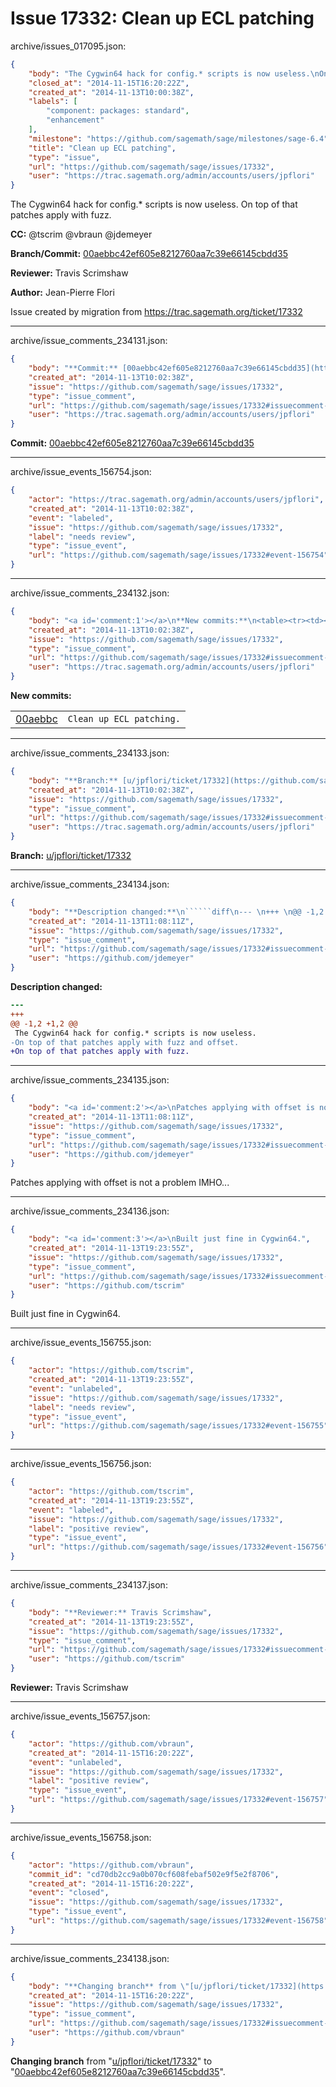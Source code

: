 # Issue 17332: Clean up ECL patching

archive/issues_017095.json:
```json
{
    "body": "The Cygwin64 hack for config.* scripts is now useless.\nOn top of that patches apply with fuzz.\n\n**CC:**  @tscrim @vbraun @jdemeyer\n\n**Branch/Commit:** [00aebbc42ef605e8212760aa7c39e66145cbdd35](https://github.com/sagemath/sagetrac-mirror/commit/00aebbc42ef605e8212760aa7c39e66145cbdd35)\n\n**Reviewer:** Travis Scrimshaw\n\n**Author:** Jean-Pierre Flori\n\nIssue created by migration from https://trac.sagemath.org/ticket/17332\n\n",
    "closed_at": "2014-11-15T16:20:22Z",
    "created_at": "2014-11-13T10:00:38Z",
    "labels": [
        "component: packages: standard",
        "enhancement"
    ],
    "milestone": "https://github.com/sagemath/sage/milestones/sage-6.4",
    "title": "Clean up ECL patching",
    "type": "issue",
    "url": "https://github.com/sagemath/sage/issues/17332",
    "user": "https://trac.sagemath.org/admin/accounts/users/jpflori"
}
```
The Cygwin64 hack for config.* scripts is now useless.
On top of that patches apply with fuzz.

**CC:**  @tscrim @vbraun @jdemeyer

**Branch/Commit:** [00aebbc42ef605e8212760aa7c39e66145cbdd35](https://github.com/sagemath/sagetrac-mirror/commit/00aebbc42ef605e8212760aa7c39e66145cbdd35)

**Reviewer:** Travis Scrimshaw

**Author:** Jean-Pierre Flori

Issue created by migration from https://trac.sagemath.org/ticket/17332





---

archive/issue_comments_234131.json:
```json
{
    "body": "**Commit:** [00aebbc42ef605e8212760aa7c39e66145cbdd35](https://github.com/sagemath/sagetrac-mirror/commit/00aebbc42ef605e8212760aa7c39e66145cbdd35)",
    "created_at": "2014-11-13T10:02:38Z",
    "issue": "https://github.com/sagemath/sage/issues/17332",
    "type": "issue_comment",
    "url": "https://github.com/sagemath/sage/issues/17332#issuecomment-234131",
    "user": "https://trac.sagemath.org/admin/accounts/users/jpflori"
}
```

**Commit:** [00aebbc42ef605e8212760aa7c39e66145cbdd35](https://github.com/sagemath/sagetrac-mirror/commit/00aebbc42ef605e8212760aa7c39e66145cbdd35)



---

archive/issue_events_156754.json:
```json
{
    "actor": "https://trac.sagemath.org/admin/accounts/users/jpflori",
    "created_at": "2014-11-13T10:02:38Z",
    "event": "labeled",
    "issue": "https://github.com/sagemath/sage/issues/17332",
    "label": "needs review",
    "type": "issue_event",
    "url": "https://github.com/sagemath/sage/issues/17332#event-156754"
}
```



---

archive/issue_comments_234132.json:
```json
{
    "body": "<a id='comment:1'></a>\n**New commits:**\n<table><tr><td><a href=\"https://github.com/sagemath/sagetrac-mirror/commit/00aebbc42ef605e8212760aa7c39e66145cbdd35\">00aebbc</a></td><td><code>Clean up ECL patching.</code></td></tr></table>\n",
    "created_at": "2014-11-13T10:02:38Z",
    "issue": "https://github.com/sagemath/sage/issues/17332",
    "type": "issue_comment",
    "url": "https://github.com/sagemath/sage/issues/17332#issuecomment-234132",
    "user": "https://trac.sagemath.org/admin/accounts/users/jpflori"
}
```

<a id='comment:1'></a>
**New commits:**
<table><tr><td><a href="https://github.com/sagemath/sagetrac-mirror/commit/00aebbc42ef605e8212760aa7c39e66145cbdd35">00aebbc</a></td><td><code>Clean up ECL patching.</code></td></tr></table>




---

archive/issue_comments_234133.json:
```json
{
    "body": "**Branch:** [u/jpflori/ticket/17332](https://github.com/sagemath/sagetrac-mirror/tree/u/jpflori/ticket/17332)",
    "created_at": "2014-11-13T10:02:38Z",
    "issue": "https://github.com/sagemath/sage/issues/17332",
    "type": "issue_comment",
    "url": "https://github.com/sagemath/sage/issues/17332#issuecomment-234133",
    "user": "https://trac.sagemath.org/admin/accounts/users/jpflori"
}
```

**Branch:** [u/jpflori/ticket/17332](https://github.com/sagemath/sagetrac-mirror/tree/u/jpflori/ticket/17332)



---

archive/issue_comments_234134.json:
```json
{
    "body": "**Description changed:**\n``````diff\n--- \n+++ \n@@ -1,2 +1,2 @@\n The Cygwin64 hack for config.* scripts is now useless.\n-On top of that patches apply with fuzz and offset.\n+On top of that patches apply with fuzz.\n``````\n",
    "created_at": "2014-11-13T11:08:11Z",
    "issue": "https://github.com/sagemath/sage/issues/17332",
    "type": "issue_comment",
    "url": "https://github.com/sagemath/sage/issues/17332#issuecomment-234134",
    "user": "https://github.com/jdemeyer"
}
```

**Description changed:**
``````diff
--- 
+++ 
@@ -1,2 +1,2 @@
 The Cygwin64 hack for config.* scripts is now useless.
-On top of that patches apply with fuzz and offset.
+On top of that patches apply with fuzz.
``````




---

archive/issue_comments_234135.json:
```json
{
    "body": "<a id='comment:2'></a>\nPatches applying with offset is not a problem IMHO...",
    "created_at": "2014-11-13T11:08:11Z",
    "issue": "https://github.com/sagemath/sage/issues/17332",
    "type": "issue_comment",
    "url": "https://github.com/sagemath/sage/issues/17332#issuecomment-234135",
    "user": "https://github.com/jdemeyer"
}
```

<a id='comment:2'></a>
Patches applying with offset is not a problem IMHO...



---

archive/issue_comments_234136.json:
```json
{
    "body": "<a id='comment:3'></a>\nBuilt just fine in Cygwin64.",
    "created_at": "2014-11-13T19:23:55Z",
    "issue": "https://github.com/sagemath/sage/issues/17332",
    "type": "issue_comment",
    "url": "https://github.com/sagemath/sage/issues/17332#issuecomment-234136",
    "user": "https://github.com/tscrim"
}
```

<a id='comment:3'></a>
Built just fine in Cygwin64.



---

archive/issue_events_156755.json:
```json
{
    "actor": "https://github.com/tscrim",
    "created_at": "2014-11-13T19:23:55Z",
    "event": "unlabeled",
    "issue": "https://github.com/sagemath/sage/issues/17332",
    "label": "needs review",
    "type": "issue_event",
    "url": "https://github.com/sagemath/sage/issues/17332#event-156755"
}
```



---

archive/issue_events_156756.json:
```json
{
    "actor": "https://github.com/tscrim",
    "created_at": "2014-11-13T19:23:55Z",
    "event": "labeled",
    "issue": "https://github.com/sagemath/sage/issues/17332",
    "label": "positive review",
    "type": "issue_event",
    "url": "https://github.com/sagemath/sage/issues/17332#event-156756"
}
```



---

archive/issue_comments_234137.json:
```json
{
    "body": "**Reviewer:** Travis Scrimshaw",
    "created_at": "2014-11-13T19:23:55Z",
    "issue": "https://github.com/sagemath/sage/issues/17332",
    "type": "issue_comment",
    "url": "https://github.com/sagemath/sage/issues/17332#issuecomment-234137",
    "user": "https://github.com/tscrim"
}
```

**Reviewer:** Travis Scrimshaw



---

archive/issue_events_156757.json:
```json
{
    "actor": "https://github.com/vbraun",
    "created_at": "2014-11-15T16:20:22Z",
    "event": "unlabeled",
    "issue": "https://github.com/sagemath/sage/issues/17332",
    "label": "positive review",
    "type": "issue_event",
    "url": "https://github.com/sagemath/sage/issues/17332#event-156757"
}
```



---

archive/issue_events_156758.json:
```json
{
    "actor": "https://github.com/vbraun",
    "commit_id": "cd70db2cc9a0b070cf608febaf502e9f5e2f8706",
    "created_at": "2014-11-15T16:20:22Z",
    "event": "closed",
    "issue": "https://github.com/sagemath/sage/issues/17332",
    "type": "issue_event",
    "url": "https://github.com/sagemath/sage/issues/17332#event-156758"
}
```



---

archive/issue_comments_234138.json:
```json
{
    "body": "**Changing branch** from \"[u/jpflori/ticket/17332](https://github.com/sagemath/sagetrac-mirror/tree/u/jpflori/ticket/17332)\" to \"[00aebbc42ef605e8212760aa7c39e66145cbdd35](https://github.com/sagemath/sagetrac-mirror/commit/00aebbc42ef605e8212760aa7c39e66145cbdd35)\".",
    "created_at": "2014-11-15T16:20:22Z",
    "issue": "https://github.com/sagemath/sage/issues/17332",
    "type": "issue_comment",
    "url": "https://github.com/sagemath/sage/issues/17332#issuecomment-234138",
    "user": "https://github.com/vbraun"
}
```

**Changing branch** from "[u/jpflori/ticket/17332](https://github.com/sagemath/sagetrac-mirror/tree/u/jpflori/ticket/17332)" to "[00aebbc42ef605e8212760aa7c39e66145cbdd35](https://github.com/sagemath/sagetrac-mirror/commit/00aebbc42ef605e8212760aa7c39e66145cbdd35)".
